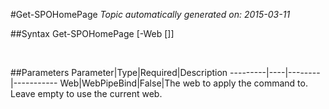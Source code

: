 #Get-SPOHomePage
*Topic automatically generated on: 2015-03-11*


##Syntax
    Get-SPOHomePage [-Web [<WebPipeBind>]]

&nbsp;

##Parameters
Parameter|Type|Required|Description
---------|----|--------|-----------
Web|WebPipeBind|False|The web to apply the command to. Leave empty to use the current web.
